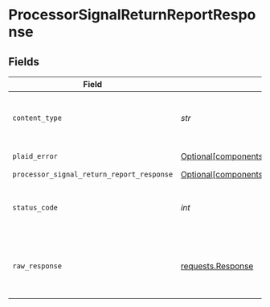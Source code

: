 # ProcessorSignalReturnReportResponse


## Fields

| Field                                                                                                                  | Type                                                                                                                   | Required                                                                                                               | Description                                                                                                            |
| ---------------------------------------------------------------------------------------------------------------------- | ---------------------------------------------------------------------------------------------------------------------- | ---------------------------------------------------------------------------------------------------------------------- | ---------------------------------------------------------------------------------------------------------------------- |
| `content_type`                                                                                                         | *str*                                                                                                                  | :heavy_check_mark:                                                                                                     | HTTP response content type for this operation                                                                          |
| `plaid_error`                                                                                                          | [Optional[components.PlaidError]](../../models/shared/plaiderror.md)                                                   | :heavy_minus_sign:                                                                                                     | Error response.                                                                                                        |
| `processor_signal_return_report_response`                                                                              | [Optional[components.ProcessorSignalReturnReportResponse]](../../models/shared/processorsignalreturnreportresponse.md) | :heavy_minus_sign:                                                                                                     | OK                                                                                                                     |
| `status_code`                                                                                                          | *int*                                                                                                                  | :heavy_check_mark:                                                                                                     | HTTP response status code for this operation                                                                           |
| `raw_response`                                                                                                         | [requests.Response](https://requests.readthedocs.io/en/latest/api/#requests.Response)                                  | :heavy_minus_sign:                                                                                                     | Raw HTTP response; suitable for custom response parsing                                                                |